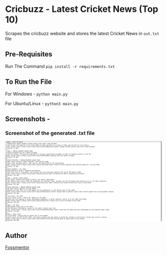 # Cricbuzz - Latest Cricket News (Top 10)

Scrapes the cricbuzz website and stores the latest Cricket News in `out.txt` file

## Pre-Requisites

Run The Command  `pip install -r requirements.txt`

## To Run the File

For Windows -  `python main.py`

For Ubuntu/Linux - `python3 main.py`

## Screenshots - 

### Screenshot of the generated .txt file

![Screenshot](image.png)

## Author
[Fossmentor](https://github.com/fossmentorOfficial)